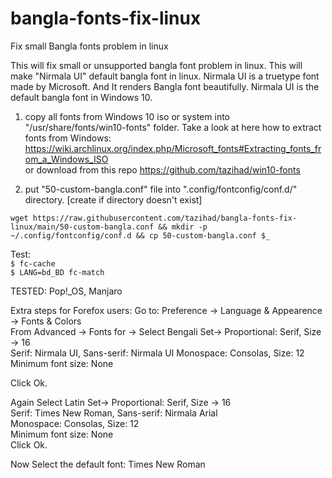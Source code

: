 # bangla-fonts-fix-linux
Fix small Bangla fonts problem in linux

This will fix small or unsupported bangla font problem in linux. This will make "Nirmala UI" default bangla font in linux. Nirmala UI is a truetype font made by Microsoft. 
And It renders Bangla font beautifully. Nirmala UI is the default bangla font in Windows 10.

1. copy all fonts from Windows 10 iso or system into "/usr/share/fonts/win10-fonts" folder. Take a look at here how to extract fonts from Windows: https://wiki.archlinux.org/index.php/Microsoft_fonts#Extracting_fonts_from_a_Windows_ISO  
or download from this repo https://github.com/tazihad/win10-fonts

2. put "50-custom-bangla.conf" file into ".config/fontconfig/conf.d/" directory. [create if directory doesn't exist]  
```
wget https://raw.githubusercontent.com/tazihad/bangla-fonts-fix-linux/main/50-custom-bangla.conf && mkdir -p ~/.config/fontconfig/conf.d && cp 50-custom-bangla.conf $_
```

Test:  
`$ fc-cache`  
`$ LANG=bd_BD fc-match`  

TESTED: Pop!_OS, Manjaro

Extra steps for Forefox users:
Go to: Preference -> Language & Appearence -> Fonts & Colors  
From Advanced -> Fonts for -> Select Bengali
Set-> 
Proportional: Serif, Size -> 16  
Serif: Nirmala UI, Sans-serif: Nirmala UI
Monospace: Consolas, Size: 12  
Minimum font size: None  

Click Ok.


Again Select Latin
Set-> 
Proportional: Serif, Size -> 16  
Serif: Times New Roman, Sans-serif: Nirmala Arial  
Monospace: Consolas, Size: 12  
Minimum font size: None  
Click Ok.

Now Select the default font: Times New Roman  
